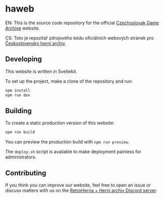 # haweb

EN: This is the source code repository for the official [Czechoslovak Game Archive](https://herniarchiv.cz/) website.

CS: Toto je repozitář zdrojového kódu oficiálních webových stránek pro [Československý herní archiv](https://herniarchiv.cz/).

## Developing

This website is written in Sveltekit.

To set up the project, make a clone of the repository and run:

```bash
npm install
npm run dev
```

## Building

To create a static production version of this website:

```bash
npm run build
```

You can preview the production build with `npm run preview`.

The `deploy.sh` script is available to make deployment painless for administrators.

## Contributing

If you think you can improve our website, feel free to open an issue or discuss matters with us on the [RetroHerna + Herní archiv Discord server](https://discord.gg/9jajeqZ).
